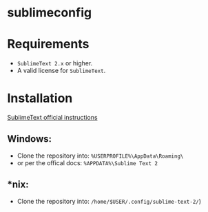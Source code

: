 sublimeconfig
=============

# Requirements
* `SublimeText 2.x` or higher.
* A valid license for `SublimeText`.

# Installation
[SublimeText official instructions](http://www.sublimetext.com/docs/2/revert.html)
## Windows:
* Clone the repository into: `%USERPROFILE%\AppData\Roaming\`
* or per the offical docs: `%APPDATA%\Sublime Text 2`

## *nix:
* Clone the repository into: `/home/$USER/.config/sublime-text-2/`)
